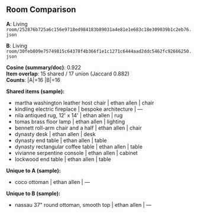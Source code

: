 ## Room Comparison

**A**: Living  
`room/252876b725a6c156e9718ed984183b89031a4e81e1e683c18e309039b1c2eb76.json`

**B**: Living  
`room/30feb809e75749815c64378f4b366f1e1c1271c6444aad2ddc5462fc92666250.json`

**Cosine (summary/doc)**: 0.922  
**Item overlap**: 15 shared / 17 union  (Jaccard 0.882)  
**Counts**: |A|=16  |B|=16

**Shared items (sample):**
- martha washington leather host chair | ethan allen | chair
- kindling electric fireplace | bespoke architecture | —
- nila antiqued rug, 12' x 14' | ethan allen | rug
- tomas brass floor lamp | ethan allen | lighting
- bennett roll-arm chair and a half | ethan allen | chair
- dynasty desk | ethan allen | desk
- dynasty end table | ethan allen | table
- dynasty rectangular coffee table | ethan allen | table
- vivianne serpentine console | ethan allen | cabinet
- lockwood end table | ethan allen | table

**Unique to A (sample):**
- coco ottoman | ethan allen | —

**Unique to B (sample):**
- nassau 37" round ottoman, smooth top | ethan allen | —
